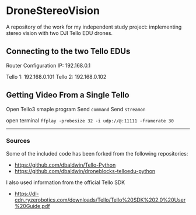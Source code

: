 # DroneStereoVision
A repository of the work for my independent study project: implementing stereo vision with two DJI Tello EDU drones.

## Connecting to the two Tello EDUs

Router Configuration IP: 192.168.0.1

Tello 1: 192.168.0.101
Tello 2: 192.168.0.102

## Getting Video From a Single Tello
Open Tello3 smaple program
Send ```command```
Send ```streamon```

open terminal
```ffplay -probesize 32 -i udp://@:11111 -framerate 30```

---

### Sources

Some of the included code has been forked from the following repositories:
- https://github.com/dbaldwin/Tello-Python
- https://github.com/dbaldwin/droneblocks-telloedu-python

I also used information from the official Tello SDK
- https://dl-cdn.ryzerobotics.com/downloads/Tello/Tello%20SDK%202.0%20User%20Guide.pdf
